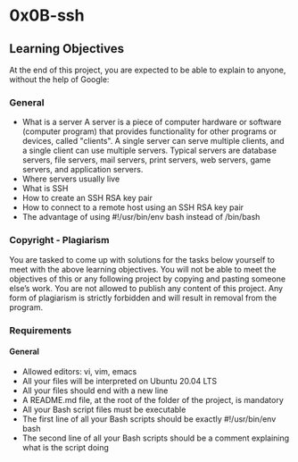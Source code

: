 # 0x0B-ssh
## Learning Objectives
At the end of this project, you are expected to be able to explain to anyone, without the help of Google:

### General
* What is a server
A server is a piece of computer hardware or software (computer program) that provides functionality for other programs or devices, called "clients".
A single server can serve multiple clients, and a single client can use multiple servers.
Typical servers are database servers, file servers, mail servers, print servers, web servers, game servers, and application servers.
* Where servers usually live
* What is SSH
* How to create an SSH RSA key pair
* How to connect to a remote host using an SSH RSA key pair
* The advantage of using #!/usr/bin/env bash instead of /bin/bash

### Copyright - Plagiarism
You are tasked to come up with solutions for the tasks below yourself to meet with the above learning objectives.
You will not be able to meet the objectives of this or any following project by copying and pasting someone else’s work.
You are not allowed to publish any content of this project.
Any form of plagiarism is strictly forbidden and will result in removal from the program.
### Requirements
#### General
* Allowed editors: vi, vim, emacs
* All your files will be interpreted on Ubuntu 20.04 LTS
* All your files should end with a new line
* A README.md file, at the root of the folder of the project, is mandatory
* All your Bash script files must be executable
* The first line of all your Bash scripts should be exactly #!/usr/bin/env bash
* The second line of all your Bash scripts should be a comment explaining what is the script doing
